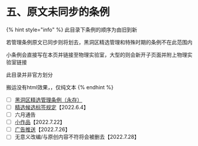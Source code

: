 # 五、原文未同步的条例

{% hint style="info" %}
此目录下条例的顺序为由旧到新

若管理条例原文已同步则将划去，黑洞区精选管理和特殊时期的条例不在此范围内

小条例会直接写在本页并链接至物理实验室，大型的则会新开子页面并附上物理实验室链接

此目录并非官方划分

搬运没有html效果，，仅纯文本
{% endhint %}

* [ ] [黑洞区精选管理条例（永存）](../../jing-xuan-zong-jie.md)
* [ ] [精选候选标签规定](wu-yuan-wen-wei-tong-bu-de-tiao-li/jing-xuan-hou-xuan-biao-qian.md)【2022.6.4】
* [ ] 六月通告
* [ ] [小作品](wu-yuan-wen-wei-tong-bu-de-tiao-li/xiao-zuo-pin.md)【2022.7.22】
* [ ] [广告推送](wu-yuan-wen-wei-tong-bu-de-tiao-li/guang-gao-tui-song-guan-li.md)【2022.7.26】
* [ ] 无意义改编/与原创内容不符将会被删去【2022.7.28】
